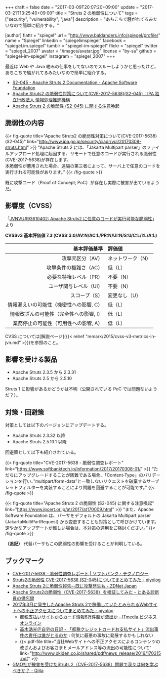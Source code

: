 +++
draft = false
date = "2017-03-09T20:07:20+09:00"
update = "2017-03-21T13:25:40+09:00"
title = "Struts 2 の脆弱性について"
tags = ["security", "vulnerability", "java"]
description = "あちこちで騒がれてるみたいなので簡単に紹介する。"

[author]
  flattr = "spiegel"
  url = "http://www.baldanders.info/spiegel/profile/"
  name = "Spiegel"
  linkedin = "spiegelimspiegel"
  facebook = "spiegel.im.spiegel"
  tumblr = "spiegel-im-spiegel"
  flickr = "spiegel"
  twitter = "spiegel_2007"
  avatar = "/images/avatar.jpg"
  license = "by-sa"
  github = "spiegel-im-spiegel"
  instagram = "spiegel_2007"
+++

最近は Web や Java 絡みの仕事をしてないのでスルーしようかと思ったけど，あちこちで騒がれてるみたいなので簡単に紹介する。

- [S2-045 - Apache Struts 2 Documentation - Apache Software Foundation](https://cwiki.apache.org/confluence/display/WW/S2-045)
- [Apache Struts2 の脆弱性対策について(CVE-2017-5638)(S2-045)：IPA 独立行政法人 情報処理推進機構](http://www.ipa.go.jp/security/ciadr/vul/20170308-struts.html)
- [Apache Struts 2 の脆弱性 (S2-045) に関する注意喚起](https://www.jpcert.or.jp/at/2017/at170009.html)

## 脆弱性の内容

{{< fig-quote title="Apache Struts2 の脆弱性対策について(CVE-2017-5638)(S2-045)" link="http://www.ipa.go.jp/security/ciadr/vul/20170308-struts.html" >}}
<q>Apache Struts 2 には、「Jakarta Multipart parser」のファイルアップロード処理に起因する、リモートで任意のコードが実行される脆弱性(CVE-2017-5638)が存在します。<br>
本脆弱性が悪用された場合、遠隔の第三者によって、サーバ上で任意のコードを実行される可能性があります。</q>
{{< /fig-quote >}}

既に攻撃コード（Proof of Concept; PoC）が存在し実際に被害が出ているようだ。

## 影響度（CVSS）

「[JVNVU#93610402: Apache Struts2 に任意のコードが実行可能な脆弱性](http://jvn.jp/vu/JVNVU93610402/)」より

**CVSSv3 基本評価値 7.3 (CVSS:3.0/AV:N/AC:L/PR:N/UI:N/S:U/C:L/I:L/A:L)**

| 基本評価基準                            | 評価値            |
|----------------------------------------:|:------------------|
| 攻撃元区分（AV）                        | ネットワーク（N） |
| 攻撃条件の複雑さ（AC）                  | 低（L）           |
| 必要な特権レベル（PR）                  | 不要（N）         |
| ユーザ関与レベル（UI）                  | 不要（N）         |
| スコープ（S）                           | 変更なし（U）     |
| 情報漏えいの可能性（機密性への影響, C） | 低（L）           |
| 情報改ざんの可能性（完全性への影響, I） | 低（L）           |
| 業務停止の可能性（可用性への影響, A）   | 低（L）           |

CVSS については[解説ページ]({{< relref "remark/2015/cvss-v3-metrics-in-jvn.md" >}})を参照のこと。

## 影響を受ける製品

- Apache Struts 2.3.5 から 2.3.31
- Apache Struts 2.5 から 2.5.10

Struts 1 に影響があるかどうかは不明（公開されている PoC では問題ないようだ？）。

## 対策・回避策

対策としては以下のバージョンにアップデートする。

- Apache Struts 2.3.32 以降
- Apache Struts 2.5.10.1 以降

回避策として以下も紹介されている。

{{< fig-quote title="CVE-2017-5638 - 脆弱性調査レポート" link="https://www.softbanktech.jp/information/2017/20170308-01/" >}}
<q>ただちにアップグレードすることが困難である場合、「Content-Type」のバリデーションを行い、”multipart/form-data”と一致しないリクエストを破棄するサーブレットフィルターを実装することにより問題を回避することが可能です。</q>
{{< /fig-quote >}}

{{< fig-quote title="Apache Struts 2 の脆弱性 (S2-045) に関する注意喚起" link="https://www.jpcert.or.jp/at/2017/at170009.html" >}}
<q>また、Apache Software Foundation は、パーサをデフォルトの Jakarta Multipart parser (JakartaMultiPartRequest) から変更することも対策として呼びかけています。速やかなアップデートが難しい場合は、本対策の適用をご検討ください。</q>
{{< /fig-quote >}}

**（追記）** 代替パーサもこの脆弱性の影響を受けることが判明している。

## ブックマーク

- [CVE-2017-5638 - 脆弱性調査レポート | ソフトバンク・テクノロジー](https://www.softbanktech.jp/information/2017/20170308-01/)
- [Struts2の脆弱性 CVE-2017-5638 (S2-045)についてまとめてみた - piyolog](http://d.hatena.ne.jp/Kango/20170307/1488907259)
- [Apache Struts 2に脆弱性報告--既に攻撃発生も - ZDNet Japan](https://japan.zdnet.com/article/35097780/)
- [Apache Struts2の脆弱性（CVE-2017-5638）を検証してみた - とある診断員の備忘録](http://tigerszk.hatenablog.com/entry/2017/03/08/063334)
- [2017年3月に発生したApache Struts 2で稼働していたとみられるWebサイトへの不正アクセスについてまとめてみた - piyolog](http://d.hatena.ne.jp/Kango/20170311/1489253880)
    - [都税支払いサイトからカード情報6万件超が流出か - ITmedia ビジネスオンライン](http://www.itmedia.co.jp/business/articles/1703/10/news133.html)
    - [高木浩光＠自宅の日記 - 「都税クレジットカードお支払サイト」流出事件の責任は誰がとるのか](http://takagi-hiromitsu.jp/diary/20170310.html) : 何気に最悪の事故に発展するかもしれない
    - {{< pdf-file title="当社Webサイトへの不正アクセスによるコンテンツの改ざんおよびお客さまＥメールアドレス等の流出の可能性について" link="http://www.okiden.co.jp/shared/pdf/news_release/2016/170315.pdf" >}}
- [GMO社が被害を受けたStruts 2（CVE-2017-5638）問題で我々は何を学ぶべきか？ - Qiita](http://qiita.com/gakuri/items/f70cf6c10fbb846335d5)
